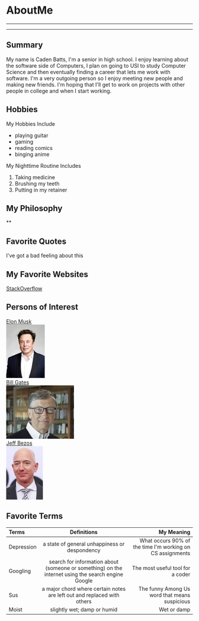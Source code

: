 # AboutMe
---
---
## Summary

My name is Caden Batts, I'm a senior in high school. I enjoy learning about the software side of Computers, I plan on going to USI to study Computer Science and then eventually finding a career that lets me work with software. I'm a very outgoing person so I enjoy meeting new people and making new friends. I'm hoping that I'll get to work on projects with other people in college and when I start working.

[1]: https://en.wikipedia.org/wiki/Elon_Musk
[2]: https://en.wikipedia.org/wiki/Bill_Gates
[3]: https://en.wikipedia.org/wiki/Jeff_Bezos

## Hobbies

My Hobbies Include

- playing guitar
- gaming
- reading comics
- binging anime

My Nighttime Routine Includes

1. Taking medicine
2. Brushing my teeth
3. Putting in my retainer

## My Philosophy

**

## Favorite Quotes

I've got a bad feeling about this

## My Favorite Websites

[StackOverflow](https://stackoverflow.com)

## Persons of Interest

[Elon Musk][1]<br>
<kbd>
<img src="https://github.com/cbatts1228/AboutMe/blob/main/AboutMeImages/Musk.PNG">
  </kbd><br>
[Bill Gates][2]<br>
<kbd>
<img src="https://github.com/cbatts1228/AboutMe/blob/main/AboutMeImages/Gates.jpg">
  </kbd><br>
[Jeff Bezos][3]<br>
<kbd>
<img src="https://github.com/cbatts1228/AboutMe/blob/main/AboutMeImages/Bezzos.jpg">
  </kbd>
  
 ## Favorite Terms

| Terms | Definitions | My Meaning |
| :- | :----: | ---: |
| Depression | a state of general unhappiness or despondency | What occurs 90% of the time I'm working on CS assignments |
| Googling | search for information about (someone or something) on the internet using the search engine Google | The most useful tool for a coder |
| Sus | a major chord where certain notes are left out and replaced with others | The funny Among Us word that means suspicious |
| Moist | slightly wet; damp or humid | Wet or damp |
